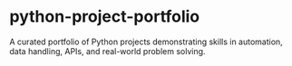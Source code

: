 # python-project-portfolio
A curated portfolio of Python projects demonstrating skills in automation, data handling, APIs, and real-world problem solving.
